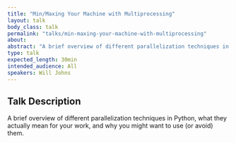 ```yaml
---
title: "Min/Maxing Your Machine with Multiprocessing"
layout: talk
body_class: talk
permalink: "talks/min-maxing-your-machine-with-multiprocessing"
about: 
abstract: "A brief overview of different parallelization techniques in Python, what they actually mean for your work, and why you might want to use ( or avoid ) them."
type: talk
expected_length: 30min
intended_audience: All
speakers: Will Johns
---
```


## Talk Description
A brief overview of different parallelization techniques in Python, what they actually mean for your work, and why you might want to use (or avoid) them. 
